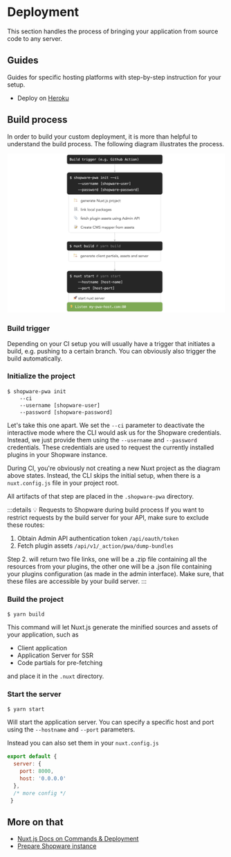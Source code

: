 # Deployment

This section handles the process of bringing your application from source code to any server.

## Guides

Guides for specific hosting platforms with step-by-step instruction for your setup.

 * Deploy on [Heroku](./heroku/)

## Build process

In order to build your custom deployment, it is more than helpful to understand the build process. The following diagram illustrates the process.

![Build process](./../../../assets/build-process.png)

### Build trigger

Depending on your CI setup you will usually have a trigger that initiates a build, e.g. pushing to a certain branch. You can obviously also trigger the build automatically.

### Initialize the project

```
$ shopware-pwa init
    --ci
    --username [shopware-user]
    --password [shopware-password]
```

Let's take this one apart. We set the `--ci` parameter to deactivate the interactive mode where the CLI would ask us for the Shopware credentials. Instead, we just provide them using the `--username` and `--password` credentials. These credentials are used to request the currently installed plugins in your Shopware instance.

During CI, you're obviously not creating a new Nuxt project as the diagram above states. Instead, the CLI skips the initial setup, when there is a `nuxt.config.js` file in your project root.

All artifacts of that step are placed in the `.shopware-pwa` directory.

:::details 💡 Requests to Shopware during build process
If you want to restrict requests by the build server for your API, make sure to exclude these routes:

1. Obtain Admin API authentication token `/api/oauth/token`
2. Fetch plugin assets `/api/v1/_action/pwa/dump-bundles`

Step 2. will return two file links, one will be a .zip file containing all the resources from your plugins, the other one will be a .json file containing your plugins configuration (as made in the admin interface). Make sure, that these files are accessible by your build server.
:::

### Build the project

```
$ yarn build
```

This command will let Nuxt.js generate the minified sources and assets of your application, such as

 * Client application
 * Application Server for SSR
 * Code partials for pre-fetching

and place it in the `.nuxt` directory.

### Start the server

```
$ yarn start
```

Will start the application server. You can specify a specific host and port using the `--hostname` and `--port` parameters.

Instead you can also set them in your `nuxt.config.js`

```js
export default {
  server: {
    port: 8000,
    host: '0.0.0.0'
  },
  /* more config */
 }
```

## More on that

 * [Nuxt.js Docs on Commands & Deployment](https://nuxtjs.org/guide/commands)
 * [Prepare Shopware instance](http://localhost:8080/landing/getting-started/prepare-shopware.html)
